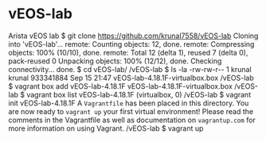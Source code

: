 # vEOS-lab
Arista vEOS lab
$ git clone https://github.com/krunal7558/vEOS-lab
Cloning into 'vEOS-lab'...
remote: Counting objects: 12, done.
remote: Compressing objects: 100% (10/10), done.
remote: Total 12 (delta 1), reused 7 (delta 0), pack-reused 0
Unpacking objects: 100% (12/12), done.
Checking connectivity... done.
$ cd vEOS-lab/
/vEOS-lab $ ls -la
-rw-rw-r-- 1 krunal krunal 933341884 Sep 15 21:47 vEOS-lab-4.18.1F-virtualbox.box
/vEOS-lab $ vagrant box add vEOS-lab-4.18.1F vEOS-lab-4.18.1F-virtualbox.box
/vEOS-lab $ vagrant box list
vEOS-lab-4.18.1F (virtualbox, 0)
/vEOS-lab $ vagrant init vEOS-lab-4.18.1F
A `Vagrantfile` has been placed in this directory. You are now
ready to `vagrant up` your first virtual environment! Please read
the comments in the Vagrantfile as well as documentation on
`vagrantup.com` for more information on using Vagrant.
/vEOS-lab $ vagrant up


